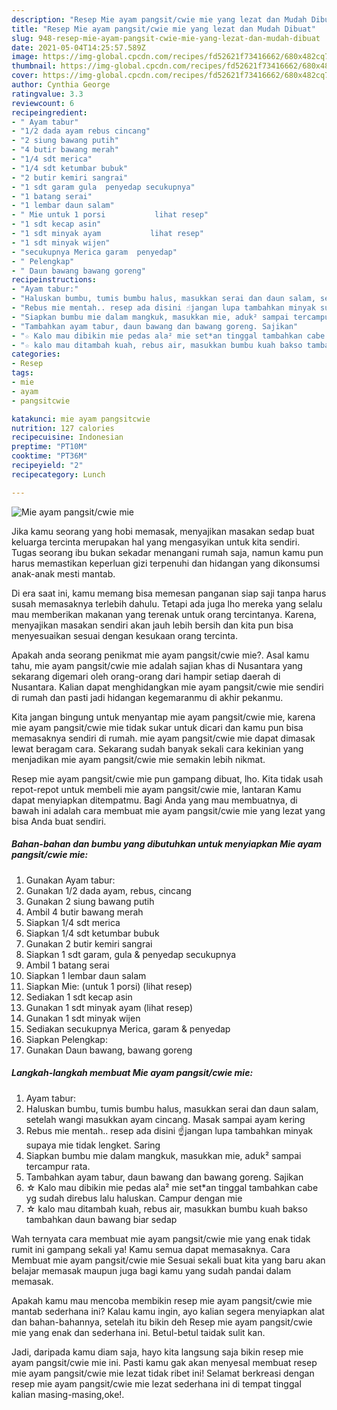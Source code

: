 ```yaml
---
description: "Resep Mie ayam pangsit/cwie mie yang lezat dan Mudah Dibuat"
title: "Resep Mie ayam pangsit/cwie mie yang lezat dan Mudah Dibuat"
slug: 948-resep-mie-ayam-pangsit-cwie-mie-yang-lezat-dan-mudah-dibuat
date: 2021-05-04T14:25:57.589Z
image: https://img-global.cpcdn.com/recipes/fd52621f73416662/680x482cq70/mie-ayam-pangsitcwie-mie-foto-resep-utama.jpg
thumbnail: https://img-global.cpcdn.com/recipes/fd52621f73416662/680x482cq70/mie-ayam-pangsitcwie-mie-foto-resep-utama.jpg
cover: https://img-global.cpcdn.com/recipes/fd52621f73416662/680x482cq70/mie-ayam-pangsitcwie-mie-foto-resep-utama.jpg
author: Cynthia George
ratingvalue: 3.3
reviewcount: 6
recipeingredient:
- " Ayam tabur"
- "1/2 dada ayam rebus cincang"
- "2 siung bawang putih"
- "4 butir bawang merah"
- "1/4 sdt merica"
- "1/4 sdt ketumbar bubuk"
- "2 butir kemiri sangrai"
- "1 sdt garam gula  penyedap secukupnya"
- "1 batang serai"
- "1 lembar daun salam"
- " Mie untuk 1 porsi           lihat resep"
- "1 sdt kecap asin"
- "1 sdt minyak ayam           lihat resep"
- "1 sdt minyak wijen"
- "secukupnya Merica garam  penyedap"
- " Pelengkap"
- " Daun bawang bawang goreng"
recipeinstructions:
- "Ayam tabur:"
- "Haluskan bumbu, tumis bumbu halus, masukkan serai dan daun salam, setelah wangi masukkan ayam cincang. Masak sampai ayam kering"
- "Rebus mie mentah.. resep ada disini ☝️jangan lupa tambahkan minyak supaya mie tidak lengket. Saring"
- "Siapkan bumbu mie dalam mangkuk, masukkan mie, aduk² sampai tercampur rata."
- "Tambahkan ayam tabur, daun bawang dan bawang goreng. Sajikan"
- "☆ Kalo mau dibikin mie pedas ala² mie set*an tinggal tambahkan cabe yg sudah direbus lalu haluskan. Campur dengan mie"
- "☆ kalo mau ditambah kuah, rebus air, masukkan bumbu kuah bakso tambahkan daun bawang biar sedap"
categories:
- Resep
tags:
- mie
- ayam
- pangsitcwie

katakunci: mie ayam pangsitcwie 
nutrition: 127 calories
recipecuisine: Indonesian
preptime: "PT10M"
cooktime: "PT36M"
recipeyield: "2"
recipecategory: Lunch

---
```



![Mie ayam pangsit/cwie mie](https://img-global.cpcdn.com/recipes/fd52621f73416662/680x482cq70/mie-ayam-pangsitcwie-mie-foto-resep-utama.jpg)

Jika kamu seorang yang hobi memasak, menyajikan masakan sedap buat keluarga tercinta merupakan hal yang mengasyikan untuk kita sendiri. Tugas seorang ibu bukan sekadar menangani rumah saja, namun kamu pun harus memastikan keperluan gizi terpenuhi dan hidangan yang dikonsumsi anak-anak mesti mantab.

Di era  saat ini, kamu memang bisa memesan panganan siap saji tanpa harus susah memasaknya terlebih dahulu. Tetapi ada juga lho mereka yang selalu mau memberikan makanan yang terenak untuk orang tercintanya. Karena, menyajikan masakan sendiri akan jauh lebih bersih dan kita pun bisa menyesuaikan sesuai dengan kesukaan orang tercinta. 



Apakah anda seorang penikmat mie ayam pangsit/cwie mie?. Asal kamu tahu, mie ayam pangsit/cwie mie adalah sajian khas di Nusantara yang sekarang digemari oleh orang-orang dari hampir setiap daerah di Nusantara. Kalian dapat menghidangkan mie ayam pangsit/cwie mie sendiri di rumah dan pasti jadi hidangan kegemaranmu di akhir pekanmu.

Kita jangan bingung untuk menyantap mie ayam pangsit/cwie mie, karena mie ayam pangsit/cwie mie tidak sukar untuk dicari dan kamu pun bisa memasaknya sendiri di rumah. mie ayam pangsit/cwie mie dapat dimasak lewat beragam cara. Sekarang sudah banyak sekali cara kekinian yang menjadikan mie ayam pangsit/cwie mie semakin lebih nikmat.

Resep mie ayam pangsit/cwie mie pun gampang dibuat, lho. Kita tidak usah repot-repot untuk membeli mie ayam pangsit/cwie mie, lantaran Kamu dapat menyiapkan ditempatmu. Bagi Anda yang mau membuatnya, di bawah ini adalah cara membuat mie ayam pangsit/cwie mie yang lezat yang bisa Anda buat sendiri.

<!--inarticleads1-->

##### Bahan-bahan dan bumbu yang dibutuhkan untuk menyiapkan Mie ayam pangsit/cwie mie:

1. Gunakan  Ayam tabur:
1. Gunakan 1/2 dada ayam, rebus, cincang
1. Gunakan 2 siung bawang putih
1. Ambil 4 butir bawang merah
1. Siapkan 1/4 sdt merica
1. Siapkan 1/4 sdt ketumbar bubuk
1. Gunakan 2 butir kemiri sangrai
1. Siapkan 1 sdt garam, gula &amp; penyedap secukupnya
1. Ambil 1 batang serai
1. Siapkan 1 lembar daun salam
1. Siapkan  Mie: (untuk 1 porsi)           (lihat resep)
1. Sediakan 1 sdt kecap asin
1. Gunakan 1 sdt minyak ayam           (lihat resep)
1. Gunakan 1 sdt minyak wijen
1. Sediakan secukupnya Merica, garam &amp; penyedap
1. Siapkan  Pelengkap:
1. Gunakan  Daun bawang, bawang goreng




<!--inarticleads2-->

##### Langkah-langkah membuat Mie ayam pangsit/cwie mie:

1. Ayam tabur:
1. Haluskan bumbu, tumis bumbu halus, masukkan serai dan daun salam, setelah wangi masukkan ayam cincang. Masak sampai ayam kering
1. Rebus mie mentah.. resep ada disini ☝️jangan lupa tambahkan minyak supaya mie tidak lengket. Saring
1. Siapkan bumbu mie dalam mangkuk, masukkan mie, aduk² sampai tercampur rata.
1. Tambahkan ayam tabur, daun bawang dan bawang goreng. Sajikan
1. ☆ Kalo mau dibikin mie pedas ala² mie set*an tinggal tambahkan cabe yg sudah direbus lalu haluskan. Campur dengan mie
1. ☆ kalo mau ditambah kuah, rebus air, masukkan bumbu kuah bakso tambahkan daun bawang biar sedap




Wah ternyata cara membuat mie ayam pangsit/cwie mie yang enak tidak rumit ini gampang sekali ya! Kamu semua dapat memasaknya. Cara Membuat mie ayam pangsit/cwie mie Sesuai sekali buat kita yang baru akan belajar memasak maupun juga bagi kamu yang sudah pandai dalam memasak.

Apakah kamu mau mencoba membikin resep mie ayam pangsit/cwie mie mantab sederhana ini? Kalau kamu ingin, ayo kalian segera menyiapkan alat dan bahan-bahannya, setelah itu bikin deh Resep mie ayam pangsit/cwie mie yang enak dan sederhana ini. Betul-betul taidak sulit kan. 

Jadi, daripada kamu diam saja, hayo kita langsung saja bikin resep mie ayam pangsit/cwie mie ini. Pasti kamu gak akan menyesal membuat resep mie ayam pangsit/cwie mie lezat tidak ribet ini! Selamat berkreasi dengan resep mie ayam pangsit/cwie mie lezat sederhana ini di tempat tinggal kalian masing-masing,oke!.

